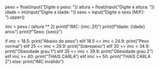 peso = float(input("Digite o peso: "))
altura = float(input("Digite a altura: "))
idade = int(input("Digite a idade: "))
sexo = input("Digite o sexo (M/F): ").upper()

imc = peso / (altura ** 2)
print(f"IMC: {imc:.2f}")
print(f"Idade: {idade} anos")
print(f"Sexo: {sexo}")


if imc < 18.5:
    print("Abaixo do peso")
elif 18.5 <= imc < 24.9:
    print("Peso normal")
elif 25 <= imc < 29.9:
    print("Sobrepeso")
elif 30 <= imc < 34.9:
    print("Obesidade grau 1")
elif 35 <= imc < 39.9:
    print("Obesidade grau 2")
elif imc >= 40:
    print("THAIS CARLA")
elif imc >= 50:
    print("THAIS CARLA 2")
else:
    print("IMC inválido")
